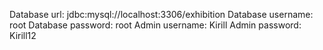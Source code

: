 Database url: jdbc:mysql://localhost:3306/exhibition
Database username: root
Database password: root
Admin username: Kirill
Admin password: Kirill12
